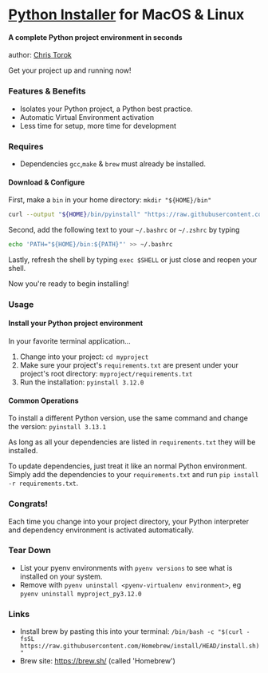 
# <u>Python Installer</u> for MacOS & Linux

#### A complete Python project environment in seconds
author: <a href="https://www.linkedin.com/in/chris-torok/">Chris Torok</a>

Get your project up and running now!

### Features & Benefits

- Isolates your Python project, a Python best practice.
- Automatic Virtual Environment activation
- Less time for setup, more time for development


### Requires

- Dependencies `gcc`,`make` & `brew` must already be installed.


#### Download & Configure

First, make a `bin` in your home directory: `mkdir "${HOME}/bin"` 

```bash
curl --output "${HOME}/bin/pyinstall" "https://raw.githubusercontent.com/theTisrock/pythonprojectinstall/refs/heads/master/pyinstall" && chmod +x "${HOME}/bin/pyinstall"
```

Second, add the following text to your  `~/.bashrc` or `~/.zshrc` by typing 
```bash
echo 'PATH="${HOME}/bin:${PATH}"' >> ~/.bashrc
```

Lastly, refresh the shell by typing `exec $SHELL` or just close and reopen your shell.

Now you're ready to begin installing!



### Usage

#### Install your Python project environment

In your favorite terminal application...
1. Change into your project: `cd myproject`
2. Make sure your project's `requirements.txt` are present under your project's root directory: `myproject/requirements.txt` 
3. Run the installation: `pyinstall 3.12.0`

#### Common Operations

To install a different Python version, use the same command and change the version:
`pyinstall 3.13.1`

As long as all your dependencies are listed in `requirements.txt` they will be installed.

To update dependencies, just treat it like an normal Python environment. 
Simply add the dependencies to your `requirements.txt` and run `pip install -r requirements.txt`. 



### Congrats!

Each time you change into your project directory, your Python interpreter and dependency environment is activated automatically.


### Tear Down

- List your pyenv environments with `pyenv versions` to see what is installed on your system.
- Remove with `pyenv uninstall <pyenv-virtualenv environment>`, eg `pyenv uninstall myproject_py3.12.0`


### Links

- Install brew by pasting this into your terminal: `/bin/bash -c "$(curl -fsSL https://raw.githubusercontent.com/Homebrew/install/HEAD/install.sh)"`
- Brew site: https://brew.sh/ (called 'Homebrew')
